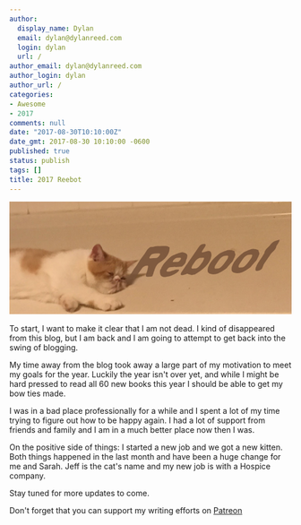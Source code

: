```yaml
---
author:
  display_name: Dylan
  email: dylan@dylanreed.com
  login: dylan
  url: /
author_email: dylan@dylanreed.com
author_login: dylan
author_url: /
categories:
- Awesome
- 2017
comments: null
date: "2017-08-30T10:10:00Z"
date_gmt: 2017-08-30 10:10:00 -0600
published: true
status: publish
tags: []
title: 2017 Reebot
---
```

![Week Six - Dylan looking insane at the end of a panoramic of Wellington NZ](https://raw.githubusercontent.com/dylanreed/dylan.blog/gh-pages/images/other/reboot.jpg)

To start, I want to make it clear that I am not dead. I kind of disappeared from this blog, but I am back and I am going to attempt to get back into the swing of blogging. 

My time away from the blog took away a large part of my motivation to meet my goals for the year. Luckily the year isn't over yet, and while I might be hard pressed to read all 60 new books this year I should be able to get my bow ties made. 

I was in a bad place professionally for a while and I spent a lot of my time trying to figure out how to be happy again. I had a lot of support from friends and family and I am in a much better place now then I was. 

On the positive side of things: I started a new job and we got a new kitten. Both things happened in the last month and have been a huge change for me and Sarah. Jeff is the cat's name and my new job is with a Hospice company. 

Stay tuned for more updates to come. 


Don't forget that you can support my writing efforts on [Patreon](https://www.patreon.com/dylanreed)
